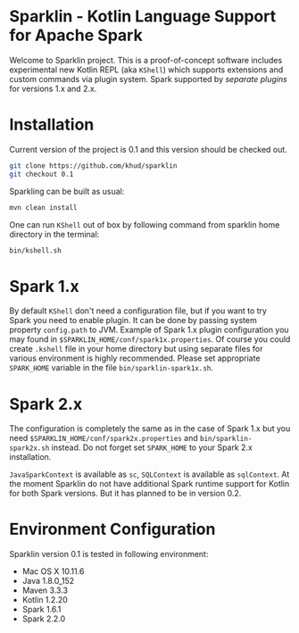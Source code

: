 # Sparklin - Kotlin Language Support for Apache Spark
Welcome to Sparklin project. This is a proof-of-concept software includes experimental 
new Kotlin REPL (aka `KShell`) which supports extensions and custom commands via plugin system. 
Spark supported by *separate plugins* for versions 1.x and 2.x.

# Installation
Current version of the project is 0.1 and this version should be checked out.
```bash
git clone https://github.com/khud/sparklin
git checkout 0.1
```
Sparkling can be built as usual:
```bash
mvn clean install
```
One can run `KShell` out of box by following command from sparklin home directory in the terminal:
```bash
bin/kshell.sh
```
# Spark 1.x
By default `KShell` don't need a configuration file, but if you want to try Spark you need to enable plugin.
It can be done by passing system property `config.path` to JVM. Example of Spark 1.x plugin configuration you may
found in `$SPARKLIN_HOME/conf/spark1x.properties`. Of course you could create `.kshell` file in your home directory but
using separate files for various environment is highly recommended. Please set appropriate `SPARK_HOME` variable in 
the file `bin/sparklin-spark1x.sh`.

 
# Spark 2.x
The configuration is completely the same as in the case of Spark 1.x but you need `$SPARKLIN_HOME/conf/spark2x.properties`
and `bin/sparklin-spark2x.sh` instead. Do not forget set `SPARK_HOME` to your Spark 2.x installation.

`JavaSparkContext` is available as `sc`, `SQLContext` is available as `sqlContext`. At the moment Sparklin do not have
additional Spark runtime support for Kotlin for both Spark versions. But it has planned to be in version 0.2.

# Environment Configuration
Sparklin version 0.1 is tested in following environment:

* Mac OS X 10.11.6
* Java 1.8.0_152
* Maven 3.3.3
* Kotlin 1.2.20
* Spark 1.6.1
* Spark 2.2.0 

